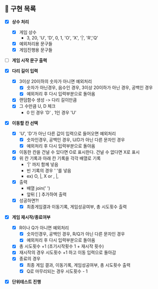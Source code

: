 ## 🧐 **구현 목록**

- [x] **상수 처리**
  - [x] 게임 상수
    - 3, 20, 'U', 'D', 0, 1, 'O', 'X', '|', 'R','Q'
  - [x] 예외처리용 문구들
  - [x] 게임진행용 문구들
- [ ] **게임 시작 문구 출력**
- [x] **다리 길이 입력**
  - [x] 3이상 20이하의 숫자가 아니면 예외처리
    - [x] 숫자가 아닌경우, 음수인 경우, 3이상 20이하가 아닌 경우, 공백인 경우
    - [x] 예외처리 후 다시 입력부분으로 돌아옴
  - [x] 랜덤함수 생성 -> 다리 길이만큼
  - [x] 그 수만큼 U, D 체크
    - 0 인 경우 'D' , 1인 경우 'U'
- [x] **이동할 칸 선택**

  - [x] 'U', 'D'가 아닌 다른 값이 입력으로 들어오면 예외처리
    - [x] 숫자인경우, 공백인 경우, U/D가 아닌 다른 문자인 경우
    - [x] 예외처리 후 다시 입력부분으로 돌아옴
  - [x] 이동한 칸을 건널 수 있다면 O로 표시한다. 건널 수 없다면 X로 표시
  - [x] 위 칸 기록과 아래 칸 기록을 각각 배열로 기록
    - '|' 까지 함께 넣음
    - 빈 기록의 경우 ' '를 넣음
    - ex) O, |, X or , |,
  - [x] 출력
    - 배열 join(' ')
    - 앞뒤 [ ] 추가하여 출력
  - [x] 성공하면?!
    - [x] 최종게임결과 이동기록, 게임성공여부, 총 시도횟수 출력
          <br>

- [x] **게임 재시작/종료여부**
  - [x] R이나 Q가 아니면 예외처리
    - [x] 숫자인경우, 공백인 경우, R/Q가 아닌 다른 문자인 경우 
    - [x] 예외처리 후 다시 입력부분으로 돌아옴
  - [x] 총 시도횟수 +1 (초기시작횟수 1 + 재시작 횟수)
  - [x] 재시작의 경우 시도횟수 +1 하고 이동 입력으로 돌아감
  - [x] 종료의 경우
    - [x] 최종 게임 결과, 이동기록, 게임성공여부, 총 시도횟수 출력
    - [x] Q로 마무리되는 경우 시도횟수 - 1
    
- [x] **단위테스트 진행**
